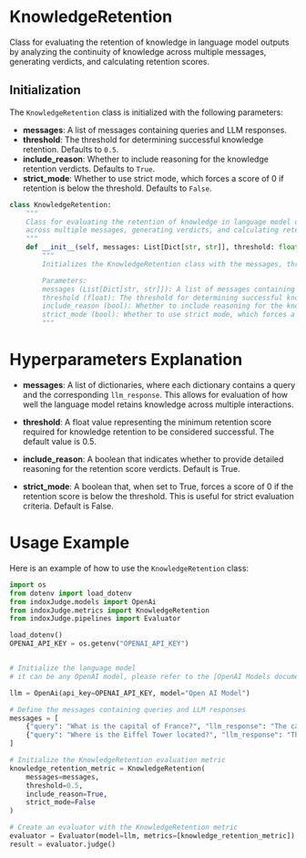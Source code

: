 # KnowledgeRetention

Class for evaluating the retention of knowledge in language model outputs by analyzing the continuity of knowledge across multiple messages, generating verdicts, and calculating retention scores.

## Initialization

The `KnowledgeRetention` class is initialized with the following parameters:

- **messages**: A list of messages containing queries and LLM responses.
- **threshold**: The threshold for determining successful knowledge retention. Defaults to `0.5`.
- **include_reason**: Whether to include reasoning for the knowledge retention verdicts. Defaults to `True`.
- **strict_mode**: Whether to use strict mode, which forces a score of 0 if retention is below the threshold. Defaults to `False`.

```python
class KnowledgeRetention:
    """
    Class for evaluating the retention of knowledge in language model outputs by analyzing the continuity of knowledge
    across multiple messages, generating verdicts, and calculating retention scores.
    """
    def __init__(self, messages: List[Dict[str, str]], threshold: float = 0.5, include_reason: bool = True, strict_mode: bool = False):
        """
        Initializes the KnowledgeRetention class with the messages, threshold, and evaluation settings.

        Parameters:
        messages (List[Dict[str, str]]): A list of messages containing queries and LLM responses.
        threshold (float): The threshold for determining successful knowledge retention. Defaults to 0.5.
        include_reason (bool): Whether to include reasoning for the knowledge retention verdicts. Defaults to True.
        strict_mode (bool): Whether to use strict mode, which forces a score of 0 if retention is below the threshold. Defaults to False.
        """
```

# Hyperparameters Explanation

- **messages**: A list of dictionaries, where each dictionary contains a query and the corresponding `llm_response`. This allows for evaluation of how well the language model retains knowledge across multiple interactions.

- **threshold**: A float value representing the minimum retention score required for knowledge retention to be considered successful. The default value is 0.5.

- **include_reason**: A boolean that indicates whether to provide detailed reasoning for the retention score verdicts. Default is True.

- **strict_mode**: A boolean that, when set to True, forces a score of 0 if the retention score is below the threshold. This is useful for strict evaluation criteria. Default is False.

# Usage Example

Here is an example of how to use the `KnowledgeRetention` class:

```python
import os
from dotenv import load_dotenv
from indoxJudge.models import OpenAi
from indoxJudge.metrics import KnowledgeRetention
from indoxJudge.pipelines import Evaluator

load_dotenv()
OPENAI_API_KEY = os.getenv("OPENAI_API_KEY")


# Initialize the language model
# it can be any OpenAI model, please refer to the [OpenAI Models documentation](https://platform.openai.com/docs/models) such as GPT-4o.

llm = OpenAi(api_key=OPENAI_API_KEY, model="Open AI Model")

# Define the messages containing queries and LLM responses
messages = [
    {"query": "What is the capital of France?", "llm_response": "The capital of France is Paris."},
    {"query": "Where is the Eiffel Tower located?", "llm_response": "The Eiffel Tower is located in Berlin."}
]

# Initialize the KnowledgeRetention evaluation metric
knowledge_retention_metric = KnowledgeRetention(
    messages=messages,
    threshold=0.5,
    include_reason=True,
    strict_mode=False
)

# Create an evaluator with the KnowledgeRetention metric
evaluator = Evaluator(model=llm, metrics=[knowledge_retention_metric])
result = evaluator.judge()
```
